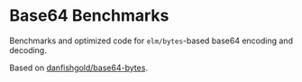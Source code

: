 # Base64 Benchmarks

Benchmarks and optimized code for `elm/bytes`-based base64 encoding and decoding.

Based on [danfishgold/base64-bytes](https://package.elm-lang.org/packages/danfishgold/base64-bytes/latest/). 
